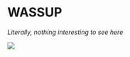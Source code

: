 # **WASSUP**

_Literally, nothing interesting to see here_

![](https://komarev.com/ghpvc/?username=JabaJabila&label=PROFILE+VIEWS&style=flat&color=green)
